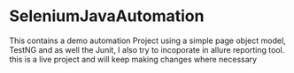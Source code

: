 # SeleniumJavaAutomation
This contains a demo automation Project using a simple page object model, TestNG and as well the Junit, I also try to incoporate in allure reporting tool. this is a live project and will keep making changes where necessary
